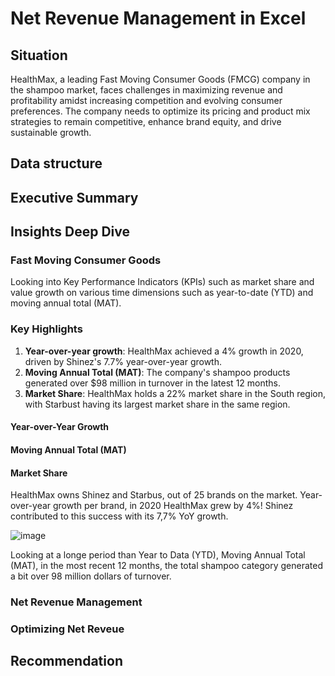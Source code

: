 # Net Revenue Management in Excel

## Situation
HealthMax, a leading Fast Moving Consumer Goods (FMCG) company in the shampoo market, faces challenges in maximizing revenue and profitability amidst increasing competition and evolving consumer preferences. The company needs to optimize its pricing and product mix strategies to remain competitive, enhance brand equity, and drive sustainable growth.

## Data structure
## Executive Summary
## Insights Deep Dive
### Fast Moving Consumer Goods
Looking into Key Performance Indicators (KPIs) such as market share and value growth on various time dimensions such as year-to-date (YTD) and moving annual total (MAT).
### **Key Highlights**
1. **Year-over-year growth**: HealthMax achieved a 4% growth in 2020, driven by Shinez's 7.7% year-over-year growth.
2. **Moving Annual Total (MAT)**: The company's shampoo products generated over $98 million in turnover in the latest 12 months.
3. **Market Share**: HealthMax holds a 22% market share in the South region, with Starbust having its largest market share in the same region.

#### **Year-over-Year Growth**
#### **Moving Annual Total (MAT)**
#### **Market Share**
HealthMax owns Shinez and Starbus, out of 25 brands on the market.
Year-over-year growth per brand, in 2020 HealthMax grew by 4%! Shinez contributed to this success with its 7,7% YoY growth.

![image](https://github.com/user-attachments/assets/12d843fd-0847-44ba-aa41-d967bd826a79)

Looking at a longe period than Year to Data (YTD), Moving Annual Total (MAT), in the most recent 12 months, the total shampoo category generated a bit over 98 million dollars of turnover.



### Net Revenue Management
### Optimizing Net Reveue
## Recommendation

